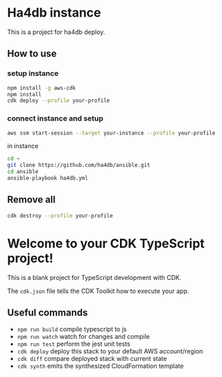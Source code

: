 # Ha4db instance

This is a project for ha4db deploy.

## How to use

### setup instance

```sh
npm install -g aws-cdk
npm install
cdk deploy --profile your-profile
```

### connect instance and setup

```sh
aws ssm start-session --target your-instance --profile your-profile
```

in instance

```sh
cd ~
git clone https://github.com/ha4db/ansible.git
cd ansible
ansible-playbook ha4db.yml
```

## Remove all

```sh
cdk destroy --profile your-profile
```

# Welcome to your CDK TypeScript project!

This is a blank project for TypeScript development with CDK.

The `cdk.json` file tells the CDK Toolkit how to execute your app.

## Useful commands

 * `npm run build`   compile typescript to js
 * `npm run watch`   watch for changes and compile
 * `npm run test`    perform the jest unit tests
 * `cdk deploy`      deploy this stack to your default AWS account/region
 * `cdk diff`        compare deployed stack with current state
 * `cdk synth`       emits the synthesized CloudFormation template
